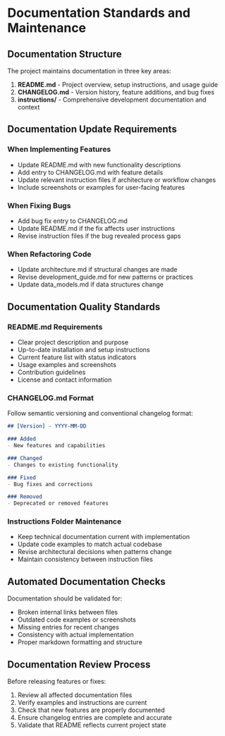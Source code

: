 # Documentation Standards and Maintenance

## Documentation Structure

The project maintains documentation in three key areas:
1. **README.md** - Project overview, setup instructions, and usage guide
2. **CHANGELOG.md** - Version history, feature additions, and bug fixes
3. **instructions/** - Comprehensive development documentation and context

## Documentation Update Requirements

### When Implementing Features
- Update README.md with new functionality descriptions
- Add entry to CHANGELOG.md with feature details
- Update relevant instruction files if architecture or workflow changes
- Include screenshots or examples for user-facing features

### When Fixing Bugs
- Add bug fix entry to CHANGELOG.md
- Update README.md if the fix affects user instructions
- Revise instruction files if the bug revealed process gaps

### When Refactoring Code
- Update architecture.md if structural changes are made
- Revise development_guide.md for new patterns or practices
- Update data_models.md if data structures change

## Documentation Quality Standards

### README.md Requirements
- Clear project description and purpose
- Up-to-date installation and setup instructions
- Current feature list with status indicators
- Usage examples and screenshots
- Contribution guidelines
- License and contact information

### CHANGELOG.md Format
Follow semantic versioning and conventional changelog format:
```markdown
## [Version] - YYYY-MM-DD

### Added
- New features and capabilities

### Changed
- Changes to existing functionality

### Fixed
- Bug fixes and corrections

### Removed
- Deprecated or removed features
```

### Instructions Folder Maintenance
- Keep technical documentation current with implementation
- Update code examples to match actual codebase
- Revise architectural decisions when patterns change
- Maintain consistency between instruction files

## Automated Documentation Checks

Documentation should be validated for:
- Broken internal links between files
- Outdated code examples or screenshots
- Missing entries for recent changes
- Consistency with actual implementation
- Proper markdown formatting and structure

## Documentation Review Process

Before releasing features or fixes:
1. Review all affected documentation files
2. Verify examples and instructions are current
3. Check that new features are properly documented
4. Ensure changelog entries are complete and accurate
5. Validate that README reflects current project state